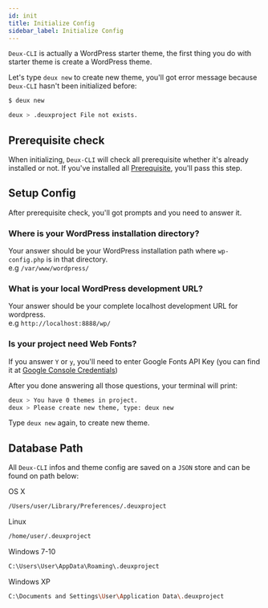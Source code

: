 ```yaml
---
id: init
title: Initialize Config
sidebar_label: Initialize Config
---
```


`Deux-CLI` is actually a WordPress starter theme, the first thing you do with starter theme is create a WordPress theme.

Let's type `deux new` to create new theme, you'll got error message because `Deux-CLI` hasn't been initialized before:
```bash
$ deux new

deux > .deuxproject File not exists.
```

## Prerequisite check
When initializing, `Deux-CLI` will check all prerequisite whether it's already installed or not. If you've installed all [Prerequisite](index.html#prerequisites), you'll pass this step.

## Setup Config
After prerequisite check, you'll got prompts and you need to answer it.

### Where is your WordPress installation directory?
Your answer should be your WordPress installation path where `wp-config.php` is in that directory.  
e.g `/var/www/wordpress/`

### What is your local WordPress development URL?
Your answer should be your complete localhost development URL for wordpress.  
e.g `http://localhost:8888/wp/`

### Is your project need Web Fonts?
If you answer `Y` or `y`, you'll need to enter Google Fonts API Key (you can find it at [Google Console Credentials](https://console.cloud.google.com/apis/credentials?project=PROJECT_NAME))

After you done answering all those questions, your terminal will print:

```bash
deux > You have 0 themes in project.
deux > Please create new theme, type: deux new
```

Type `deux new` again, to create new theme.

## Database Path
All `Deux-CLI` infos and theme config are saved on a `JSON` store and can be found on path below:

OS X
```bash
/Users/user/Library/Preferences/.deuxproject
```

Linux
```bash
/home/user/.deuxproject
```

Windows 7-10
```bash
C:\Users\User\AppData\Roaming\.deuxproject
```

Windows XP
```bash
C:\Documents and Settings\User\Application Data\.deuxproject
```
